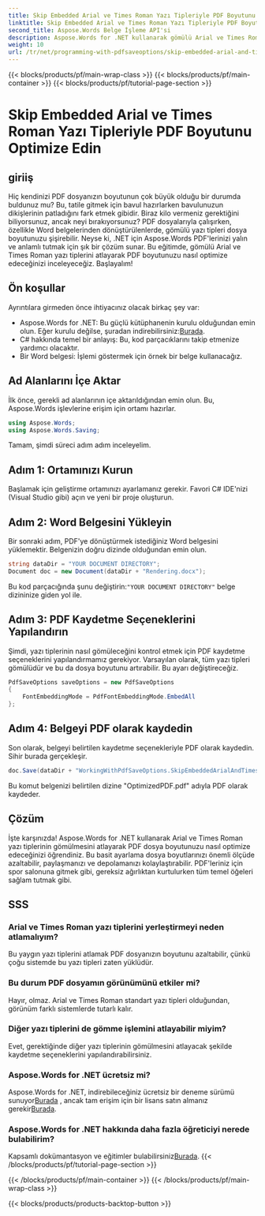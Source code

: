 ```yaml
---
title: Skip Embedded Arial ve Times Roman Yazı Tipleriyle PDF Boyutunu Optimize Edin
linktitle: Skip Embedded Arial ve Times Roman Yazı Tipleriyle PDF Boyutunu Optimize Edin
second_title: Aspose.Words Belge İşleme API'si
description: Aspose.Words for .NET kullanarak gömülü Arial ve Times Roman yazı tiplerini atlayarak PDF boyutunu optimize edin. PDF dosyalarınızı kolaylaştırmak için bu adım adım kılavuzu izleyin.
weight: 10
url: /tr/net/programming-with-pdfsaveoptions/skip-embedded-arial-and-times-roman-fonts/
---
```


{{< blocks/products/pf/main-wrap-class >}}
{{< blocks/products/pf/main-container >}}
{{< blocks/products/pf/tutorial-page-section >}}

# Skip Embedded Arial ve Times Roman Yazı Tipleriyle PDF Boyutunu Optimize Edin

## giriiş

Hiç kendinizi PDF dosyanızın boyutunun çok büyük olduğu bir durumda buldunuz mu? Bu, tatile gitmek için bavul hazırlarken bavulunuzun dikişlerinin patladığını fark etmek gibidir. Biraz kilo vermeniz gerektiğini biliyorsunuz, ancak neyi bırakıyorsunuz? PDF dosyalarıyla çalışırken, özellikle Word belgelerinden dönüştürülenlerde, gömülü yazı tipleri dosya boyutunuzu şişirebilir. Neyse ki, .NET için Aspose.Words PDF'lerinizi yalın ve anlamlı tutmak için şık bir çözüm sunar. Bu eğitimde, gömülü Arial ve Times Roman yazı tiplerini atlayarak PDF boyutunuzu nasıl optimize edeceğinizi inceleyeceğiz. Başlayalım!

## Ön koşullar

Ayrıntılara girmeden önce ihtiyacınız olacak birkaç şey var:
-  Aspose.Words for .NET: Bu güçlü kütüphanenin kurulu olduğundan emin olun. Eğer kurulu değilse, şuradan indirebilirsiniz:[Burada](https://releases.aspose.com/words/net/).
- C# hakkında temel bir anlayış: Bu, kod parçacıklarını takip etmenize yardımcı olacaktır.
- Bir Word belgesi: İşlemi göstermek için örnek bir belge kullanacağız. 

## Ad Alanlarını İçe Aktar

İlk önce, gerekli ad alanlarının içe aktarıldığından emin olun. Bu, Aspose.Words işlevlerine erişim için ortamı hazırlar.

```csharp
using Aspose.Words;
using Aspose.Words.Saving;
```

Tamam, şimdi süreci adım adım inceleyelim.

## Adım 1: Ortamınızı Kurun

Başlamak için geliştirme ortamınızı ayarlamanız gerekir. Favori C# IDE'nizi (Visual Studio gibi) açın ve yeni bir proje oluşturun.

## Adım 2: Word Belgesini Yükleyin

Bir sonraki adım, PDF'ye dönüştürmek istediğiniz Word belgesini yüklemektir. Belgenizin doğru dizinde olduğundan emin olun.

```csharp
string dataDir = "YOUR DOCUMENT DIRECTORY";
Document doc = new Document(dataDir + "Rendering.docx");
```

 Bu kod parçacığında şunu değiştirin:`"YOUR DOCUMENT DIRECTORY"` belge dizininize giden yol ile.

## Adım 3: PDF Kaydetme Seçeneklerini Yapılandırın

Şimdi, yazı tiplerinin nasıl gömüleceğini kontrol etmek için PDF kaydetme seçeneklerini yapılandırmamız gerekiyor. Varsayılan olarak, tüm yazı tipleri gömülüdür ve bu da dosya boyutunu artırabilir. Bu ayarı değiştireceğiz.

```csharp
PdfSaveOptions saveOptions = new PdfSaveOptions
{
    FontEmbeddingMode = PdfFontEmbeddingMode.EmbedAll
};
```

## Adım 4: Belgeyi PDF olarak kaydedin

Son olarak, belgeyi belirtilen kaydetme seçenekleriyle PDF olarak kaydedin. Sihir burada gerçekleşir.

```csharp
doc.Save(dataDir + "WorkingWithPdfSaveOptions.SkipEmbeddedArialAndTimesRomanFonts.pdf", saveOptions);
```

Bu komut belgenizi belirtilen dizine "OptimizedPDF.pdf" adıyla PDF olarak kaydeder.

## Çözüm

İşte karşınızda! Aspose.Words for .NET kullanarak Arial ve Times Roman yazı tiplerinin gömülmesini atlayarak PDF dosya boyutunuzu nasıl optimize edeceğinizi öğrendiniz. Bu basit ayarlama dosya boyutlarınızı önemli ölçüde azaltabilir, paylaşmanızı ve depolamanızı kolaylaştırabilir. PDF'leriniz için spor salonuna gitmek gibi, gereksiz ağırlıktan kurtulurken tüm temel öğeleri sağlam tutmak gibi.

## SSS

### Arial ve Times Roman yazı tiplerini yerleştirmeyi neden atlamalıyım?
Bu yaygın yazı tiplerini atlamak PDF dosyanızın boyutunu azaltabilir, çünkü çoğu sistemde bu yazı tipleri zaten yüklüdür.

### Bu durum PDF dosyamın görünümünü etkiler mi?
Hayır, olmaz. Arial ve Times Roman standart yazı tipleri olduğundan, görünüm farklı sistemlerde tutarlı kalır.

### Diğer yazı tiplerini de gömme işlemini atlayabilir miyim?
Evet, gerektiğinde diğer yazı tiplerinin gömülmesini atlayacak şekilde kaydetme seçeneklerini yapılandırabilirsiniz.

### Aspose.Words for .NET ücretsiz mi?
 Aspose.Words for .NET, indirebileceğiniz ücretsiz bir deneme sürümü sunuyor[Burada](https://releases.aspose.com/) , ancak tam erişim için bir lisans satın almanız gerekir[Burada](https://purchase.aspose.com/buy).

### Aspose.Words for .NET hakkında daha fazla öğreticiyi nerede bulabilirim?
Kapsamlı dokümantasyon ve eğitimler bulabilirsiniz[Burada](https://reference.aspose.com/words/net/).
{{< /blocks/products/pf/tutorial-page-section >}}

{{< /blocks/products/pf/main-container >}}
{{< /blocks/products/pf/main-wrap-class >}}

{{< blocks/products/products-backtop-button >}}
